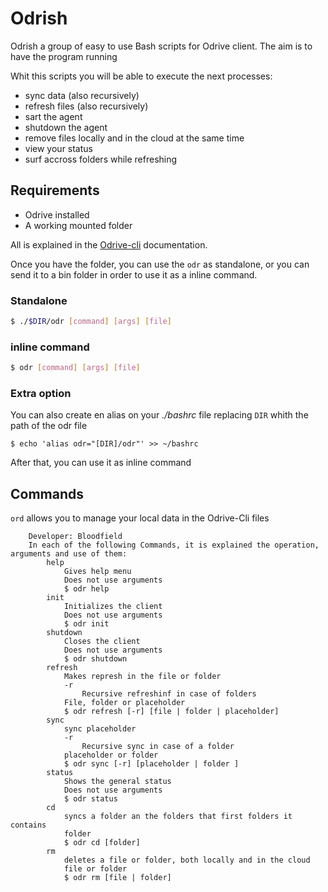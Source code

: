 #	Odrish	#

Odrish a group of easy to use Bash scripts for Odrive client.
The aim is to have the program running 

Whit this scripts you will be able to execute the next processes:

+ sync data (also recursively)
+ refresh files (also recursively)
+ sart the agent 
+ shutdown the agent
+ remove files locally and in the cloud at the same time
+ view your status
+ surf accross folders while refreshing

##	Requirements

+	Odrive installed
+	A working mounted folder

All is explained in the [Odrive-cli](https://docs.odrive.com/docs/odrive-cli) documentation.

Once you have the folder, you can use the `odr` as standalone, or you can send it to a bin folder in order to use it as a inline command.

### Standalone
```Bash
$ ./$DIR/odr [command] [args] [file]
```

### inline command
```Bash
$ odr [command] [args] [file]
```

### Extra option
You can also create en alias on your *./bashrc* file replacing `DIR` whith the path of the odr file
```
$ echo 'alias odr="[DIR]/odr"' >> ~/bashrc
```
After that, you can use it as inline command

##	Commands

`ord` allows you to manage your local data in the Odrive-Cli files
```
	Developer: Bloodfield
	In each of the following Commands, it is explained the operation, arguments and use of them:
		help
			Gives help menu
			Does not use arguments
			$ odr help 
		init
			Initializes the client
			Does not use arguments
			$ odr init
		shutdown
			Closes the client
			Does not use arguments
			$ odr shutdown
		refresh
			Makes represh in the file or folder
			-r
				Recursive refreshinf in case of folders
			File, folder or placeholder
			$ odr refresh [-r] [file | folder | placeholder]
		sync
			sync placeholder
			-r
				Recursive sync in case of a folder
			placeholder or folder
			$ odr sync [-r] [placeholder | folder ]
		status
			Shows the general status
			Does not use arguments
			$ odr status
		cd
			syncs a folder an the folders that first folders it contains
			folder
			$ odr cd [folder]
		rm
			deletes a file or folder, both locally and in the cloud
			file or folder
			$ odr rm [file | folder]
	
```
